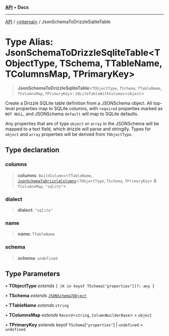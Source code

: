 [**API**](../../README.md) • **Docs**

***

[API](../../README.md) / [\<internal\>](../README.md) / JsonSchemaToDrizzleSqliteTable

# Type Alias: JsonSchemaToDrizzleSqliteTable\<TObjectType, TSchema, TTableName, TColumnsMap, TPrimaryKey\>

> **JsonSchemaToDrizzleSqliteTable**\<`TObjectType`, `TSchema`, `TTableName`, `TColumnsMap`, `TPrimaryKey`\>: `SQLiteTableWithColumns`\<`object`\>

Create a Drizzle SQLite table definition from a JSONSchema object. All
top-level properties map to SQLite columns, with `required` properties marked
as `NOT NULL`, and JSONSchema `default` will map to SQLite defaults.

Any properties that are of type `object` or `array` in the JSONSchema will be
mapped to a text field, which drizzle will parse and stringify. Types for
`object` and `array` properties will be derived from `TObjectType`.

## Type declaration

### columns

> **columns**: `BuildColumns`\<`TTableName`, [`JsonSchemaToDrizzleColumns`](JsonSchemaToDrizzleColumns.md)\<`TObjectType`, `TSchema`, `TPrimaryKey`\> & `TColumnsMap`, `"sqlite"`\>

### dialect

> **dialect**: `"sqlite"`

### name

> **name**: `TTableName`

### schema

> **schema**: `undefined`

## Type Parameters

• **TObjectType** *extends* `{ [K in keyof TSchema["properties"]]?: any }`

• **TSchema** *extends* [`JSONSchema7Object`](JSONSchema7Object.md)

• **TTableName** *extends* `string`

• **TColumnsMap** *extends* `Record`\<`string`, `ColumnBuilderBase`\> = `object`

• **TPrimaryKey** *extends* keyof `TSchema`\[`"properties"`\] \| `undefined` = `undefined`
